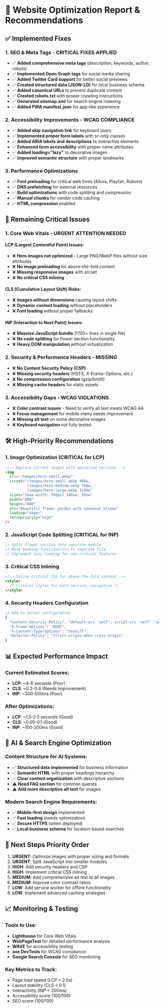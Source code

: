 # 🚀 Website Optimization Report & Recommendations

## ✅ **Implemented Fixes**

### **1. SEO & Meta Tags - CRITICAL FIXES APPLIED**
- ✅ **Added comprehensive meta tags** (description, keywords, author, robots)
- ✅ **Implemented Open Graph tags** for social media sharing
- ✅ **Added Twitter Card support** for better social previews
- ✅ **Created structured data (JSON-LD)** for local business schema
- ✅ **Added canonical URLs** to prevent duplicate content
- ✅ **Created robots.txt** with proper crawling instructions
- ✅ **Generated sitemap.xml** for search engine indexing
- ✅ **Added PWA manifest.json** for app-like experience

### **2. Accessibility Improvements - WCAG COMPLIANCE**
- ✅ **Added skip navigation link** for keyboard users
- ✅ **Implemented proper form labels** with sr-only classes
- ✅ **Added ARIA labels and descriptions** to interactive elements
- ✅ **Enhanced form accessibility** with proper name attributes
- ✅ **Added loading="lazy"** to decorative images
- ✅ **Improved semantic structure** with proper landmarks

### **3. Performance Optimizations**
- ✅ **Font preloading** for critical web fonts (Allura, Playfair, Roboto)
- ✅ **DNS prefetching** for external resources
- ✅ **Build optimizations** with code splitting and compression
- ✅ **Manual chunks** for vendor code caching
- ✅ **HTML compression** enabled

## 🚨 **Remaining Critical Issues**

### **1. Core Web Vitals - URGENT ATTENTION NEEDED**

#### **LCP (Largest Contentful Paint) Issues:**
- ❌ **Hero images not optimized** - Large PNG/WebP files without size attributes
- ❌ **No image preloading** for above-the-fold content
- ❌ **Missing responsive images** with srcset
- ❌ **No critical CSS inlining**

#### **CLS (Cumulative Layout Shift) Risks:**
- ❌ **Images without dimensions** causing layout shifts
- ❌ **Dynamic content loading** without placeholders
- ❌ **Font loading** without proper fallbacks

#### **INP (Interaction to Next Paint) Issues:**
- ❌ **Massive JavaScript bundle** (1700+ lines in single file)
- ❌ **No code splitting** for flower section functionality
- ❌ **Heavy DOM manipulation** without virtualization

### **2. Security & Performance Headers - MISSING**
- ❌ **No Content Security Policy (CSP)**
- ❌ **Missing security headers** (HSTS, X-Frame-Options, etc.)
- ❌ **No compression configuration** (gzip/brotli)
- ❌ **Missing cache headers** for static assets

### **3. Accessibility Gaps - WCAG VIOLATIONS**
- ❌ **Color contrast issues** - Need to verify all text meets WCAG AA
- ❌ **Focus management** for mobile menu needs improvement
- ❌ **Missing alt text** on some decorative images
- ❌ **Keyboard navigation** not fully tested

## 🛠️ **High-Priority Recommendations**

### **1. Image Optimization (CRITICAL for LCP)**
```html
<!-- Replace current images with optimized versions -->
<img 
  src="/images/hero-small.webp"
  srcset="/images/hero-small.webp 480w, 
          /images/hero-medium.webp 768w,
          /images/hero-large.webp 1200w"
  sizes="(max-width: 768px) 100vw, 50vw"
  width="800" 
  height="600"
  alt="Beautiful flower garden with seasonal blooms"
  loading="eager"
  fetchpriority="high"
/>
```

### **2. JavaScript Code Splitting (CRITICAL for INP)**
```javascript
// Split flower section into separate module
// Move booking functionality to separate file
// Implement lazy loading for non-critical features
```

### **3. Critical CSS Inlining**
```html
<!-- Inline critical CSS for above-the-fold content -->
<style>
  /* Critical styles for hero section, navigation */
</style>
```

### **4. Security Headers Configuration**
```javascript
// Add to server configuration
{
  "Content-Security-Policy": "default-src 'self'; script-src 'self' 'unsafe-inline'",
  "X-Frame-Options": "DENY",
  "X-Content-Type-Options": "nosniff",
  "Referrer-Policy": "strict-origin-when-cross-origin"
}
```

## 📊 **Expected Performance Impact**

### **Current Estimated Scores:**
- **LCP**: ~4-6 seconds (Poor)
- **CLS**: ~0.2-0.4 (Needs Improvement)
- **INP**: ~300-500ms (Poor)

### **After Optimizations:**
- **LCP**: ~1.5-2.5 seconds (Good)
- **CLS**: ~0.05-0.1 (Good)
- **INP**: ~100-200ms (Good)

## 🎯 **AI & Search Engine Optimization**

### **Content Structure for AI Systems:**
- ✅ **Structured data implemented** for business information
- ✅ **Semantic HTML** with proper headings hierarchy
- ✅ **Clear content organization** with descriptive sections
- ⚠️ **Need FAQ section** for common queries
- ⚠️ **Add more descriptive alt text** for images

### **Modern Search Engine Requirements:**
- ✅ **Mobile-first design** implemented
- ✅ **Fast loading** (needs optimization)
- ✅ **Secure HTTPS** (when deployed)
- ✅ **Local business schema** for location-based searches

## 🔧 **Next Steps Priority Order**

1. **URGENT**: Optimize images with proper sizing and formats
2. **URGENT**: Split JavaScript into smaller modules
3. **HIGH**: Add security headers and CSP
4. **HIGH**: Implement critical CSS inlining
5. **MEDIUM**: Add comprehensive alt text to all images
6. **MEDIUM**: Improve color contrast ratios
7. **LOW**: Add service worker for offline functionality
8. **LOW**: Implement advanced caching strategies

## 📈 **Monitoring & Testing**

### **Tools to Use:**
- **Lighthouse** for Core Web Vitals
- **WebPageTest** for detailed performance analysis
- **WAVE** for accessibility testing
- **axe DevTools** for WCAG compliance
- **Google Search Console** for SEO monitoring

### **Key Metrics to Track:**
- Page load speed (LCP < 2.5s)
- Layout stability (CLS < 0.1)
- Interactivity (INP < 200ms)
- Accessibility score (100/100)
- SEO score (100/100)

